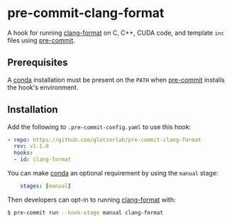 # pre-commit-clang-format

A hook for running [clang-format] on C, C++, CUDA code, and template `inc` files using [pre-commit].

[clang-format]: https://clang.llvm.org/docs/ClangFormat.html
[pre-commit]: https://pre-commit.com/

## Prerequisites

A [conda] installation must be present on the `PATH` when [pre-commit] installs the hook's
environment.

[conda]: https://docs.conda.io/en/latest/miniconda.html

## Installation

Add the following to `.pre-commit-config.yaml` to use this hook:

```yaml
- repo: https://github.com/glotzerlab/pre-commit-clang-format
  rev: v1.1.0
  hooks:
  - id: clang-format
```

You can make [conda] an optional requirement by using the `manual` stage:

```yaml
    stages: [manual]
```

Then developers can opt-in to running [clang-format] with:

```bash
$ pre-commit run --hook-stage manual clang-format
```
